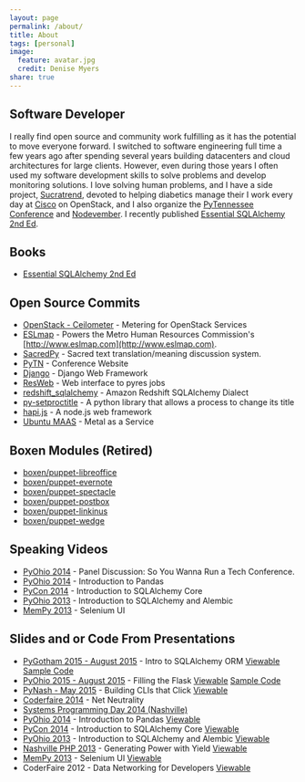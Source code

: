 ```yaml
---
layout: page
permalink: /about/
title: About
tags: [personal]
image:
  feature: avatar.jpg
  credit: Denise Myers
share: true
---
```


## Software Developer
I really find open source and
community work fulfilling as it has the potential to move everyone forward.
I switched to software engineering full time a few years ago after spending
several years building datacenters and cloud architectures for large clients.
However, even during those years I often used my software development skills to
solve problems and develop monitoring solutions. I love solving human problems,
and I have a side project, [Sucratrend](https://www.stratasan.com), devoted to helping diabetics manage their
I work every day at [Cisco](http://www.cisco.com) on OpenStack, and
I also organize the [PyTennessee Conference](http://www.pytennessee.org) and
[Nodevember](http://www.nodevember.org). I recently published [Essential
SQLAlchemy 2nd Ed](http://shop.oreilly.com/product/0636920035800.do).

## Books

* [Essential SQLAlchemy 2nd Ed](http://shop.oreilly.com/product/0636920035800.do)

## Open Source Commits

* [OpenStack - Ceilometer](https://github.com/openstack/ceilometer) - Metering for OpenStack Services
* [ESLmap](https://github.com/mnhrc/mnhrc.github.io) - Powers the Metro Human Resources
Commission's [http://www.eslmap.com](http://www.eslmap.com).
* [SacredPy](https://github.com/reibwo/SacredPy) - Sacred text translation/meaning
discussion system.
* [PyTN](https://github.com/pytn/pytn) - Conference Website
* [Django](https://github.com/django/django) - Django Web Framework
* [ResWeb](https://github.com/Pyres/resweb) - Web interface to pyres jobs
* [redshift_sqlalchemy](https://github.com/binarydud/redshift_sqlalchemy) - Amazon Redshift SQLAlchemy Dialect
* [py-setproctitle](https://github.com/dvarrazzo/py-setproctitle) - A python library that
allows a process to change its title
* [hapi.js](https://github.com/hapijs/hapi/) - A node.js web framework
* [Ubuntu MAAS](https://maas.ubuntu.com/) - Metal as a Service

## Boxen Modules (Retired)

* [boxen/puppet-libreoffice](https://github.com/boxen/puppet-libreoffice)
* [boxen/puppet-evernote](https://github.com/boxen/puppet-evernote)
* [boxen/puppet-spectacle](https://github.com/boxen/puppet-spectacle)
* [boxen/puppet-postbox](https://github.com/boxen/puppet-postbox)
* [boxen/puppet-linkinus](https://github.com/boxen/puppet-linkinus)
* [boxen/puppet-wedge](https://github.com/boxen/puppet-wedge)

## Speaking Videos

* [PyOhio 2014](http://pyvideo.org/video/2865/panel-discussion-so-you-wanna-run-a-tech-confere) - Panel Discussion: So You Wanna Run a Tech Conference.
* [PyOhio 2014](http://pyvideo.org/video/2826/introduction-to-pandas) - Introduction to Pandas
* [PyCon 2014](http://pyvideo.org/video/2654/introduction-to-sqlalchemy-core) - Introduction to SQLAlchemy Core
* [PyOhio 2013](http://pyvideo.org/video/2291/introduction-to-sqlalchemy-and-alembic-migrations) - Introduction to SQLAlchemy and Alembic
* [MemPy 2013](https://www.youtube.com/watch?v=jvBfm0q9_qk) - Selenium UI

## Slides and or Code From Presentations

* [PyGotham 2015 - August 2015](https://github.com/jasonamyers/pygotham-intro-sqlachemy-orm) - Intro to SQLAlchemy ORM [Viewable](http://www.slideshare.net/jamdatadude/introduction-to-sqlalchemy-orm) [Sample Code](https://github.com/jasonamyers/pygotham-intro-sqlalchemy-orm-code/blob/master/PyGotham%20ORM%20Intro.ipynb)
* [PyOhio 2015 - August 2015](https://github.com/jasonamyers/filling-the-flask) - Filling the Flask [Viewable](http://www.slideshare.net/jamdatadude/filling-the-flask) [Sample Code](https://github.com/jasonamyers/flaskfilled)
* [PyNash - May 2015](https://github.com/jasonamyers/pynash-click) - Building CLIs that Click [Viewable](http://www.slideshare.net/jamdatadude/building-clis-that-click)
* [Coderfaire 2014](https://github.com/jasonamyers/coderfaire-net-neutrality) - Net Neutrality
* [Systems Programming Day 2014 (Nashville)](http://www.slideshare.net/jamdatadude/spanning-tree-38011328)
* [PyOhio 2014](https://github.com/jasonamyers/pyohio-2014-pandas) - Introduction to Pandas [Viewable](http://www.slideshare.net/jamdatadude/introduction-to-pandas-37337080)
* [PyCon 2014](https://github.com/jasonamyers/pycon2014) - Introduction to SQLAlchemy Core [Viewable](http://www.slideshare.net/jamdatadude/sql-alchemy-core-an-introduction)
* [PyOhio 2013](https://github.com/jasonamyers/intro-sqlalchemy-alembic-presentation) - Introduction to SQLAlchemy and Alembic [Viewable](http://www.slideshare.net/jamdatadude/introduction-to-sqlalchemy-and-alembic-migrations)
* [Nashville PHP 2013](https://github.com/jasonamyers/php-yield-presentation) - Generating Power with Yield [Viewable](http://www.slideshare.net/jamdatadude/generating-power-with-yield)
* [MemPy 2013](https://github.com/jasonamyers/seleniumuitalk) - Selenium UI [Viewable](http://www.slideshare.net/jamdatadude/selenium-testing-16083902)
* CoderFaire 2012 - Data Networking for Developers [Viewable](http://www.slideshare.net/jamdatadude/coderfaire-data-networking-for-developers)
